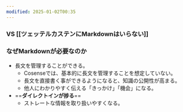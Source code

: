 ```yaml
---
modified: 2025-01-02T00:35
---
```

  

### VS [[ツェッテルカステンにMarkdownはいらない]]

  

  

### なぜMarkdownが必要なのか

- 長文を管理することができる。
    - Cosenseでは、基本的に長文を管理することを想定していない。
    - 長文を直接書く事ができるようになると、知識の公開性が高まる。
    - 他人にわかりやすく伝える「きっかけ」「機会」になる。
- ==**ダイレクトインが捗る**==
    - ストレートな情報を取り扱いやすくなる。